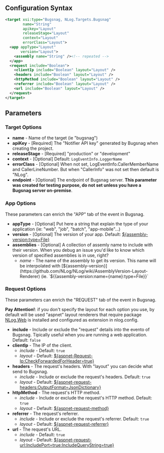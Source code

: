 ## Configuration Syntax
```xml
<target xsi:type="Bugsnag, NLog.Targets.Bugsnag"
        name="String" 
        apikey="Layout"
        releaseStage="Layout"
        context="Layout"
        errorClass="Layout">
  <app appType="Layout"
       version="Layout">
    <assembly name="String" /><!-- repeated -->
  </app>
  <request include="Boolean">
    <clientIp include="Boolean" layout="Layout" />
    <headers include="Boolean" layout="Layout" />
    <httpMethod include="Boolean" layout="Layout" />
    <referrer include="Boolean" layout="Layout" />
    <url include="Boolean" layout="Layout" />
  </request>
</target>
```

## Parameters
### Target Options
* **name** - Name of the target (ie "bugsnag")
* **apiKey** - [Required] The "Notifier API key"  generated by Bugsnag when creating the project.
* **releaseStage** - [Required] "production" or "development"
* **context** - [Optional] Default: `LogEventInfo.LoggerName`
* **errorClass** - [Optional] When not set, LogEventInfo.CallerMemberName and CallerLineNumber. But when "CallerInfo" was not set then default is "NLog".
* **endpoint** - [Optional] The endpoint of Bugsnag server. **This parameter was created for testing purpose, do not set unless you have a Bugsnag server on-premise**.

### App Options
These parameters can enrich the "APP" tab of the event in Bugsnag.

* **appType** - [Optional] Put here a string that explain the type of your application (ie: "web", "job", "batch", "app-mobile"...)
* **version** - [Optional] The version of your app. Default: [${assembly-version:type=File}](https://github.com/NLog/NLog/wiki/AssemblyVersion-Layout-Renderer)
* **assemblies** - [Optional] A collection of assemly name to include with their version. When you debug an issue you'd like to know which version of specified assemblies is in use, right?
    * _name_ - The name of the assembly to get its version. This name will be interpolated with [${assembly-version}](https://github.com/NLog/NLog/wiki/AssemblyVersion-Layout-Renderer) (ie. `${{assembly-version:name={name}:type=File}}`
    
### Request Options
These parameters can enrich the "REQUEST" tab of the event in Bugsnag.

**Pay Attention!**: if you don't specify the layout for each option you use, by default will be used "aspnet" layout renderers that require package [NLog.Web](https://www.nuget.org/packages/NLog.Web) is installed and configured as extension in nlog.config.

* **include** - Include or exclude the "request" details into the evento of Bugsnag. Tipically useful when you are running a web application. Default: `false`
* **clientIp** - The IP of the client.
    * _include_ - Default: `true`
    * _layout_ - Default: [${aspnet-Request-Ip:CheckForwardedForHeader=true}](https://github.com/NLog/NLog/wiki/AspNet-Request-IP-Layout-Renderer)
* **headers** - The request's headers. With "layout" you can decide what send to Bugsnag. 
    * _include_ - Include or exclude the request's headers. Default: `true`
    * _layout_ - Default: [${aspnet-request-headers:OutputFormat=JsonDictionary}](https://github.com/NLog/NLog/wiki/AspNetRequest-Headers-Layout-Renderer)
* **httpMethod** - The request's HTTP method.
    * _include_ - Include or exclude the request's HTTP method. Default: `true`
    * _layout_ - Default: [${aspnet-request-method}](https://github.com/NLog/NLog/wiki/AspNetRequest-Method-Layout-Renderer)
* **referrer** - The request's referrer.
    * _include_ - Include or exclude the request's referrer. Default: `true`
    * _layout_ - Default: [${aspnet-request-referrer}](https://github.com/NLog/NLog/wiki/AspNetRequest-Referrer-Renderer)
* **url** - The request's URL.
    * _include_ - Default: `true`
    * _layout_ - Default: [${aspnet-request-url:IncludePort=true:IncludeQueryString=true}](https://github.com/NLog/NLog/wiki/AspNetRequest-Url-Layout-Renderer)
    
